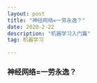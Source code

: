 ```yaml
---
layout: post
title: "神经网络=一劳永逸？"
date: 2020-2-22 
description: "机器学习入门篇"
tag: 机器学习  

---     
```

### 神经网络=一劳永逸？